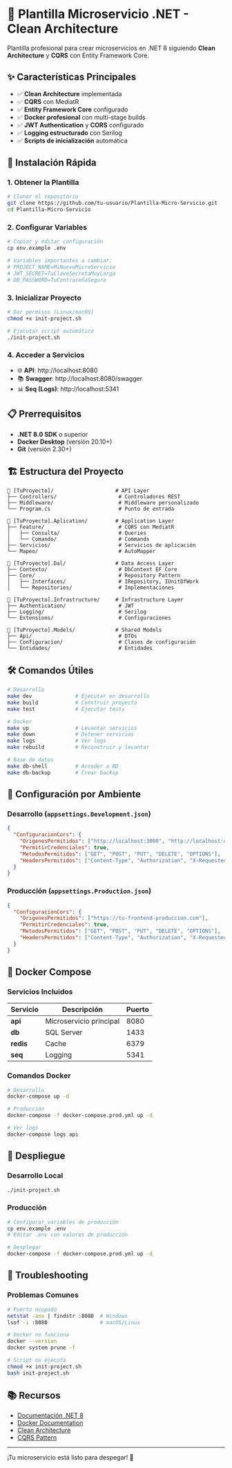 # 🚀 Plantilla Microservicio .NET - Clean Architecture

Plantilla profesional para crear microservicios en .NET 8 siguiendo **Clean Architecture** y **CQRS** con Entity Framework Core.

## ✨ Características Principales

- ✅ **Clean Architecture** implementada
- ✅ **CQRS** con MediatR
- ✅ **Entity Framework Core** configurado
- ✅ **Docker profesional** con multi-stage builds
- ✅ **JWT Authentication** y **CORS** configurado
- ✅ **Logging estructurado** con Serilog
- ✅ **Scripts de inicialización** automática

## 🚀 Instalación Rápida

### 1. **Obtener la Plantilla**

```bash
# Clonar el repositorio
git clone https://github.com/tu-usuario/Plantilla-Micro-Servicio.git
cd Plantilla-Micro-Servicio
```

### 2. **Configurar Variables**

```bash
# Copiar y editar configuración
cp env.example .env

# Variables importantes a cambiar:
# PROJECT_NAME=MiNuevoMicroServicio
# JWT_SECRET=TuClaveSecretaMuyLarga
# DB_PASSWORD=TuContraseñaSegura
```

### 3. **Inicializar Proyecto**

```bash
# Dar permisos (Linux/macOS)
chmod +x init-project.sh

# Ejecutar script automático
./init-project.sh
```

### 4. **Acceder a Servicios**

- 🌐 **API**: http://localhost:8080
- 📚 **Swagger**: http://localhost:8080/swagger
- 📊 **Seq (Logs)**: http://localhost:5341

## 📋 Prerrequisitos

- **.NET 8.0 SDK** o superior
- **Docker Desktop** (versión 20.10+)
- **Git** (versión 2.30+)

## 🏗️ Estructura del Proyecto

```
📁 [TuProyecto]/                    # API Layer
├── Controllers/                    # Controladores REST
├── Middleware/                     # Middleware personalizado
└── Program.cs                      # Punto de entrada

📁 [TuProyecto].Aplication/         # Application Layer
├── Feature/                        # CQRS con MediatR
│   ├── Consulta/                   # Queries
│   └── Comando/                    # Commands
├── Servicios/                      # Servicios de aplicación
└── Mapeo/                          # AutoMapper

📁 [TuProyecto].Dal/                # Data Access Layer
├── Contexto/                       # DbContext EF Core
├── Core/                           # Repository Pattern
│   ├── Interfaces/                 # IRepository, IUnitOfWork
│   └── Repositories/               # Implementaciones

📁 [TuProyecto].Infrastructure/     # Infrastructure Layer
├── Authentication/                 # JWT
├── Logging/                        # Serilog
└── Extensions/                     # Configuraciones

📁 [TuProyecto].Models/             # Shared Models
├── Api/                            # DTOs
├── Configuracion/                  # Clases de configuración
└── Entidades/                      # Entidades
```

## 🛠️ Comandos Útiles

```bash
# Desarrollo
make dev              # Ejecutar en desarrollo
make build            # Construir proyecto
make test             # Ejecutar tests

# Docker
make up               # Levantar servicios
make down             # Detener servicios
make logs             # Ver logs
make rebuild          # Reconstruir y levantar

# Base de datos
make db-shell         # Acceder a BD
make db-backup        # Crear backup
```

## 🔧 Configuración por Ambiente

### **Desarrollo (`appsettings.Development.json`)**

```json
{
  "ConfiguracionCors": {
    "OrigenesPermitidos": ["http://localhost:3000", "http://localhost:4200"],
    "PermitirCredenciales": true,
    "MetodosPermitidos": ["GET", "POST", "PUT", "DELETE", "OPTIONS"],
    "HeadersPermitidos": ["Content-Type", "Authorization", "X-Requested-With"]
  }
}
```

### **Producción (`appsettings.Production.json`)**

```json
{
  "ConfiguracionCors": {
    "OrigenesPermitidos": ["https://tu-frontend-produccion.com"],
    "PermitirCredenciales": true,
    "MetodosPermitidos": ["GET", "POST", "PUT", "DELETE", "OPTIONS"],
    "HeadersPermitidos": ["Content-Type", "Authorization", "X-Requested-With"]
  }
}
```

## 🐳 Docker Compose

### **Servicios Incluidos**

| Servicio  | Descripción             | Puerto |
| --------- | ----------------------- | ------ |
| **api**   | Microservicio principal | 8080   |
| **db**    | SQL Server              | 1433   |
| **redis** | Cache                   | 6379   |
| **seq**   | Logging                 | 5341   |

### **Comandos Docker**

```bash
# Desarrollo
docker-compose up -d

# Producción
docker-compose -f docker-compose.prod.yml up -d

# Ver logs
docker-compose logs api
```

## 🚀 Despliegue

### **Desarrollo Local**

```bash
./init-project.sh
```

### **Producción**

```bash
# Configurar variables de producción
cp env.example .env
# Editar .env con valores de producción

# Desplegar
docker-compose -f docker-compose.prod.yml up -d
```

## 🐛 Troubleshooting

### **Problemas Comunes**

```bash
# Puerto ocupado
netstat -ano | findstr :8080  # Windows
lsof -i :8080                 # macOS/Linux

# Docker no funciona
docker --version
docker system prune -f

# Script no ejecuta
chmod +x init-project.sh
bash init-project.sh
```

## 📚 Recursos

- [Documentación .NET 8](https://docs.microsoft.com/en-us/dotnet/)
- [Docker Documentation](https://docs.docker.com/)
- [Clean Architecture](https://blog.cleancoder.com/uncle-bob/2012/08/13/the-clean-architecture.html)
- [CQRS Pattern](https://martinfowler.com/bliki/CQRS.html)

---

¡Tu microservicio está listo para despegar! 🚀
